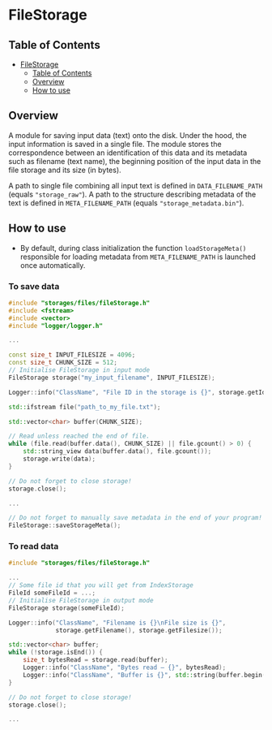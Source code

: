 # FileStorage
## Table of Contents
<!-- TOC -->
* [FileStorage](#filestorage)
  * [Table of Contents](#table-of-contents)
  * [Overview](#overview)
  * [How to use](#how-to-use)
<!-- TOC -->
## Overview
A module for saving input data (text) onto the disk. 
Under the hood, the input information is saved in a single file. 
The module stores the correspondence between an identification of this data and its metadata such as filename (text name), 
the beginning position of the input data in the file storage and its size (in bytes).

A path to single file combining all input text is defined in `DATA_FILENAME_PATH` (equals `"storage_raw"`). 
A path to the structure describing metadata of the text is defined in `META_FILENAME_PATH` (equals `"storage_metadata.bin"`).

## How to use
- By default, during class initialization the function `loadStorageMeta()` responsible for 
loading metadata from `META_FILENAME_PATH` is launched once automatically. 
### To save data
```c++
#include "storages/files/fileStorage.h"
#include <fstream>
#include <vector>
#include "logger/logger.h"

...

const size_t INPUT_FILESIZE = 4096;
const size_t CHUNK_SIZE = 512;
// Initialise FileStorage in input mode
FileStorage storage("my_input_filename", INPUT_FILESIZE);

Logger::info("ClassName", "File ID in the storage is {}", storage.getId());

std::ifstream file("path_to_my_file.txt");

std::vector<char> buffer(CHUNK_SIZE);

// Read unless reached the end of file.
while (file.read(buffer.data(), CHUNK_SIZE) || file.gcount() > 0) {
    std::string_view data(buffer.data(), file.gcount());
    storage.write(data);
}

// Do not forget to close storage!
storage.close();

...

// Do not forget to manually save metadata in the end of your program!
FileStorage::saveStorageMeta();
```

### To read data
```c++
#include "storages/files/fileStorage.h"

...
// Some file id that you will get from IndexStorage
FileId someFileId = ...;
// Initialise FileStorage in output mode
FileStorage storage(someFileId);

Logger::info("ClassName", "Filename is {}\nFile size is {}",
             storage.getFilename(), storage.getFilesize());

std::vector<char> buffer;
while (!storage.isEnd()) {
    size_t bytesRead = storage.read(buffer);
    Logger::info("ClassName", "Bytes read — {}", bytesRead);
    Logger::info("ClassName", "Buffer is {}", std::string(buffer.begin(), buffer.end()));
}

// Do not forget to close storage!
storage.close();

...
```